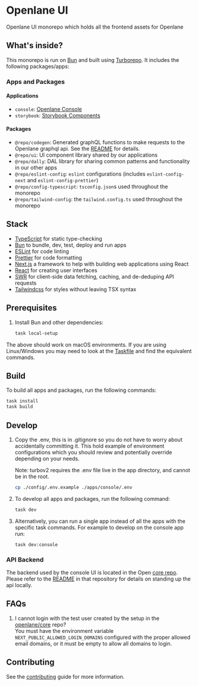 # Openlane UI

Openlane UI monorepo which holds all the frontend assets for Openlane

## What's inside?

This monorepo is run on [Bun](https://bun.sh/) and built using
[Turborepo](https://turbo.build/repo/). It includes the following packages/apps:

### Apps and Packages

#### Applications

- `console`: [Openlane Console](https://console.theopenlane.io/)
- `storybook`: [Storybook Components](https://storybook.theopenlane.io/)

#### Packages

- `@repo/codegen`: Generated graphQL functions to make requests to
  the Openlane graphql api. See the [README](packages/codegen/README.md) for
  details.
- `@repo/ui`: UI component library shared by our applications
- `@repo/dally`: DAL library for sharing common patterns and functionality in
  our other apps
- `@repo/eslint-config`: `eslint` configurations (includes `eslint-config-next`
  and `eslint-config-prettier`)
- `@repo/config-typescript`: `tsconfig.json`s used throughout the monorepo
- `@repo/tailwind-config`: the `tailwind.config.ts` used throughout the monorepo

## Stack

- [TypeScript](https://www.typescriptlang.org/) for static type-checking
- [Bun](https://bun.sh/) to bundle, dev, test, deploy and run apps
- [ESLint](https://eslint.org/) for code linting
- [Prettier](https://prettier.io) for code formatting
- [Next.js](https://nextjs.org/) a framework to help with building web
  applications using React
- [React](https://react.dev/) for creating user interfaces
- [SWR](https://swr.vercel.app/) for client-side data fetching, caching, and
  de-deduping API requests
- [Tailwindcss](https://tailwindcss.com/) for styles without leaving TSX syntax

## Prerequisites

1. Install Bun and other dependencies:
   ```bash
   task local-setup
   ```

The above should work on macOS environments. If you are using Linux/Windows you
may need to look at the [Taskfile](Taskfile.yaml) and find the equivalent
commands.

## Build

To build all apps and packages, run the following commands:

```bash
task install
task build
```

## Develop

1. Copy the .env, this is in .gitignore so you do not have to worry about
   accidentally committing it. This hold example of environment configurations
   which you should review and potentially override depending on your needs.

   Note: turbov2 requires the .env file live in the app directory, and cannot be in the root.

   ```bash
   cp ./config/.env.example ./apps/console/.env
   ```

1. To develop all apps and packages, run the following command:

   ```bash
   task dev
   ```

1. Alternatively, you can run a single app instead of all the apps with the
   specific task commands. For example to develop on the console app run:

   ```
   task dev:console
   ```

### API Backend

The backend used by the console UI is located in the Open
[core repo](https://github.com/theopenlane/core). Please refer to the
[README](https://github.com/theopenlane/core?tab=readme-ov-file#development) in
that repository for details on standing up the api locally.

## FAQs

1. I cannot login with the test user created by the setup in the
   [openlane/core](https://github.com/theopenlane/core/blob/main/cmd/cli/Taskfile.yaml#L68)
   repo?\
   You must have the environment variable `NEXT_PUBLIC_ALLOWED_LOGIN_DOMAINS`
   configured with the proper allowed email domains, or it must be empty to
   allow all domains to login.

## Contributing

See the [contributing](.github/CONTRIBUTING.md) guide for more information.
